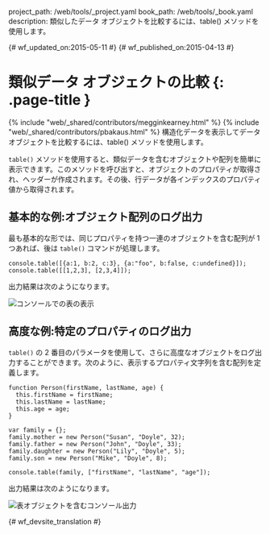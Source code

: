 project_path: /web/tools/_project.yaml
book_path: /web/tools/_book.yaml
description: 類似したデータ オブジェクトを比較するには、table() メソッドを使用します。

{# wf_updated_on:2015-05-11 #}
{# wf_published_on:2015-04-13 #}

#  類似データ オブジェクトの比較 {: .page-title }

{% include "web/_shared/contributors/megginkearney.html" %}
{% include "web/_shared/contributors/pbakaus.html" %}
構造化データを表示してデータ オブジェクトを比較するには、table() メソッドを使用します。

`table()` メソッドを使用すると、類似データを含むオブジェクトや配列を簡単に表示できます。このメソッドを呼び出すと、オブジェクトのプロパティが取得され、ヘッダーが作成されます。その後、行データが各インデックスのプロパティ値から取得されます。


##  基本的な例:オブジェクト配列のログ出力

最も基本的な形では、同じプロパティを持つ一連のオブジェクトを含む配列が 1 つあれば、後は `table()` コマンドが処理します。


    console.table([{a:1, b:2, c:3}, {a:"foo", b:false, c:undefined}]);
    console.table([[1,2,3], [2,3,4]]);
    
  
出力結果は次のようになります。

![コンソールでの表の表示](images/table-arrays.png)

##  高度な例:特定のプロパティのログ出力

`table()` の 2 番目のパラメータを使用して、さらに高度なオブジェクトをログ出力することができます。次のように、表示するプロパティ文字列を含む配列を定義します。


    function Person(firstName, lastName, age) {
      this.firstName = firstName;
      this.lastName = lastName;
      this.age = age;
    }
    
    var family = {};
    family.mother = new Person("Susan", "Doyle", 32);
    family.father = new Person("John", "Doyle", 33);
    family.daughter = new Person("Lily", "Doyle", 5);
    family.son = new Person("Mike", "Doyle", 8);
    
    console.table(family, ["firstName", "lastName", "age"]);
    

出力結果は次のようになります。

![表オブジェクトを含むコンソール出力](images/table-people-objects.png)




{# wf_devsite_translation #}
